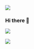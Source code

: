<img src="https://capsule-render.vercel.app/api?type=wave&color=auto&height=300&section=header&text=Sanha%20Github!&fontSize=90" />

### Hi there 👋

<!--
**Sanmountain/Sanmountain** is a ✨ _special_ ✨ repository because its `README.md` (this file) appears on your GitHub profile.

- 🔭 I’m currently working on ...
- 🌱 I’m currently learning ...
- 👯 I’m looking to collaborate on ...
- 🤔 I’m looking for help with ...
- 💬 Ask me about ...
- 📫 How to reach me: ...
- 😄 Pronouns: ...
- ⚡ Fun fact: ...
-->
<img src="https://github-readme-stats.vercel.app/api/top-langs/?username=Sanmountain&layout=compact"><br><br>
<img src="https://github-readme-stats.vercel.app/api?username=Sanmountain&show_icons=true">
